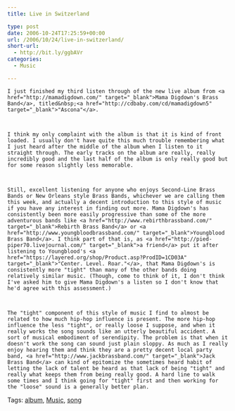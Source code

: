 ```yaml
---
title: Live in Switzerland

type: post
date: 2006-10-24T17:25:59+00:00
url: /2006/10/24/live-in-switzerland/
short-url:
  - http://bit.ly/ggbAVr
categories:
  - Music

---
```

<div class='microid-mailto+http:sha1:61693e217759e41323782995d421d185e7821adf'>
  
    I just finished my third listen through of the new live album from <a href="http://mamadigdown.com/" target="_blank">Mama Digdown's Brass Band</a>, titled&nbsp;<a href="http://cdbaby.com/cd/mamadigdown5" target="_blank">"Ascona"</a>.
  
  
  
    I think my only complaint with the album is that it is kind of front loaded. I usually don't have quite this much trouble remembering what I just heard after the middle of the album when I listen to it straight through. The early tracks on the album are really, really incredibly good and the last half of the album is only really good but for some reason slightly less memorable.
  
  
  
    Still, excellent listening for anyone who enjoys Second-Line Brass Bands or New Orleans style Brass Bands, whichever we are calling them this week, and actually a decent introduction to this style of music if you have any interest in finding out more. Mama Digdown's has consistently been more easily progressive than some of the more adventurous bands like <a href="http://www.rebirthbrassband.com/" target="_blank">Rebirth Brass Band</a> or <a href="http://www.youngbloodbrassband.com/" target="_blank">Youngblood Brass Band</a>. I think part of that is, as <a href="http://pied-piper70.livejournal.com/" target="_blank">a friend</a> put it after listening to Youngblood's <a href="https://layered.org/shop/Product.asp?ProdID=1CD03A" target="_blank">"Center. Level. Roar."</a>, that Mama Digdown's is consistently more "tight" than many of the other bands doing relatively similar music. (Though, come to think of it, I don't think I've asked him to give Mama Digdown's a listen so I don't know that he'd agree with this assessment.)
  
  
  
    The "tight" component of this style of music I find to almost be related to how much hip-hop influence is present. The more hip-hop influence the less "tight", or really loose I suppose, and when it really works the song sounds like an utterly beautiful accident. A sort of musical embodiment of serendipity. The problem is that when it doesn't work the song can sound just plain sloppy. As much as I really enjoy hearing them and think they are a pretty decent local party band, <a href="http://www.jackbrassband.com/" target="_blank">Jack Brass Band</a> can kind of epitomize the sometimes heard habit of letting the lack of talent be heard as that lack of being "tight" and really what keeps them from being really good. A hard line to walk some times and I think going for "tight" first and then working for the "loose" sound is a generally better plan.
  
</div>

<div class="st-post-tags">
  Tags: <a href="http://www.cavort.org/tag/album/" title="album" rel="tag">album</a>, <a href="http://www.cavort.org/tag/music/" title="Music" rel="tag">Music</a>, <a href="http://www.cavort.org/tag/song/" title="song" rel="tag">song</a><br />
</div>